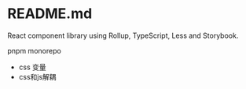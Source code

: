 # README.md
React component library using Rollup, TypeScript, Less and Storybook.

pnpm monorepo

- css 变量
- css和js解耦
